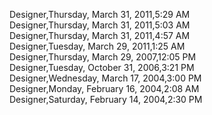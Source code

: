 ﻿Designer,Thursday, March 31, 2011,5:29 AM  Designer,Thursday, March 31, 2011,5:03 AM  Designer,Thursday, March 31, 2011,4:57 AM  Designer,Tuesday, March 29, 2011,1:25 AM  Designer,Thursday, March 29, 2007,12:05 PM  Designer,Tuesday, October 31, 2006,3:21 PM  Designer,Wednesday, March 17, 2004,3:00 PM  Designer,Monday, February 16, 2004,2:08 AM  Designer,Saturday, February 14, 2004,2:30 PM